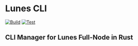 # Lunes CLI

[![Build](https://github.com/lunes-platform/lunes-cli/actions/workflows/build.yml/badge.svg?branch=main)](https://github.com/lunes-platform/lunes-cli/actions/workflows/build.yml)
[![Test](https://github.com/lunes-platform/lunes-cli/actions/workflows/test.yml/badge.svg?branch=main)](https://github.com/lunes-platform/lunes-cli/actions/workflows/test.yml)

## CLI Manager for Lunes Full-Node in Rust
